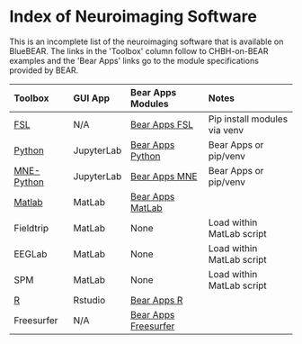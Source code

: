 # Index of Neuroimaging Software

This is an incomplete list of the neuroimaging software that is available on BlueBEAR. The links in the 'Toolbox' column follow to CHBH-on-BEAR examples and the 'Bear Apps' links go to the module specifications provided by BEAR.


| Toolbox                      |      GUI App          |  Bear Apps Modules                                                     | Notes                         |
|:-----------------------------|:----------------------|:-----------------------------------------------------------------------|:------------------------------|
| [FSL](fsl/fsl.md)            | N/A                   | [Bear Apps FSL](https://bear-apps.bham.ac.uk/applications/FSL/)        | Pip install modules via venv  |
| [Python](mne/mne.md)         | JupyterLab            | [Bear Apps Python](https://bear-apps.bham.ac.uk/applications/Python/)  | Bear Apps or pip/venv         |
| [MNE-Python](mne/mne.md)     | JupyterLab            | [Bear Apps MNE](https://bear-apps.bham.ac.uk/applications/MNE-Python/) | Bear Apps or pip/venv         |
| [Matlab](matlab/matlab.md)   | MatLab                | [Bear Apps MatLab](https://bear-apps.bham.ac.uk/applications/MATLAB/)  |                               |
| Fieldtrip                    | MatLab                | None                                                                   | Load within MatLab script     |
| EEGLab                       | MatLab                | None                                                                   | Load within MatLab script     |
| SPM                          | MatLab                | None                                                                   | Load within MatLab script     |
| [R](R/R.md)                  | Rstudio               | [Bear Apps R](https://bear-apps.bham.ac.uk/applications/R/)            |                               |
| Freesurfer                   | N/A                   | [Bear Apps Freesurfer](https://bear-apps.bham.ac.uk/applications/FreeSurfer/)   |     |



